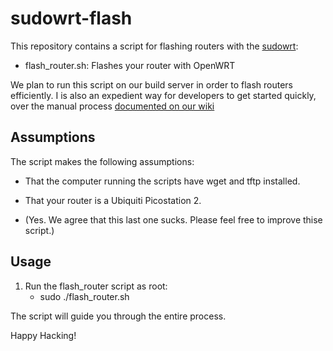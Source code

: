 # sudowrt-flash

This repository contains a script for flashing routers with the [sudowrt](https://github.com/sudomesh/sudowrt-firmware):

* flash_router.sh: Flashes your router with OpenWRT

We plan to run this script on our build server in order to flash routers efficiently. I is also an expedient way for developers to get started quickly, over the manual process [documented on our wiki](https://sudoroom.org/wiki/Mesh/Firmware/Flash)

## Assumptions

The script makes the following assumptions:

* That the computer running the scripts have wget and tftp installed.

* That your router is a Ubiquiti Picostation 2.

* (Yes. We agree that this last one sucks. Please feel free to improve thise script.)

## Usage

1. Run the flash_router script as root:
    * sudo ./flash_router.sh

The script will guide you through the entire process.

Happy Hacking!
